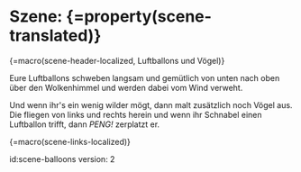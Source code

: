 # Szene: {=property(scene-translated)}

{=macro(scene-header-localized, Luftballons und Vögel)}

Eure Luftballons schweben langsam und gemütlich von unten nach oben über den Wolkenhimmel und werden dabei vom Wind verweht.

Und wenn ihr's ein wenig wilder mögt, dann malt zusätzlich noch Vögel aus. Die fliegen von links und rechts herein und wenn ihr Schnabel einen Luftballon trifft, dann *PENG!* zerplatzt er.

{=macro(scene-links-localized)}


id:scene-balloons
version: 2
